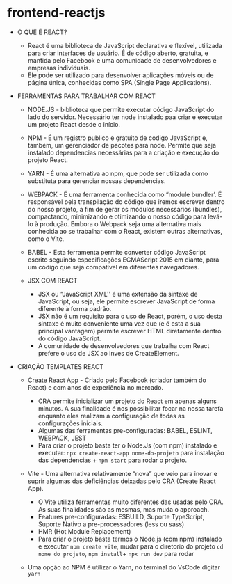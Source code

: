 # frontend-reactjs


- O QUE É REACT?

  - React é uma biblioteca de JavaScript declarativa e flexível, utilizada para criar interfaces de usuário. É de código aberto, gratuita, e mantida pelo Facebook e uma comunidade de desenvolvedores e empresas individuais.
  - Ele pode ser utilizado para desenvolver aplicações móveis ou de página única, conhecidas como SPA (Single Page Applications).

- FERRAMENTAS PARA TRABALHAR COM REACT
  - NODE.JS - biblioteca que permite executar código JavaScript do lado do servidor. Necessário ter node instalado paa criar e executar um projeto React desde o início.
  - NPM - É um registro publico e gratuito de codigo JavaScript e, também, um gerenciador de pacotes para node. Permite que seja instalado dependencias necessárias para a criação e execução do projeto React.
  - YARN - É uma alternativa ao npm, que pode ser utilizada como substituta para gerenciar nossas dependencias.
  - WEBPACK - É uma ferramenta conhecida como “module bundler’. É responsável pela transpilação do código que iremos escrever dentro do nosso projeto, a fim de gerar os módulos necessários (bundles), compactando, minimizando e otimizando o nosso código para levá-lo à produção. Embora o Webpack seja uma alternativa mais conhecida ao se trabalhar com o React, existem outras alternativas, como o Vite.
  - BABEL - Esta ferramenta permite converter código JavaScript escrito seguindo especificações ECMAScript 2015 em diante, para um código que seja compatível em diferentes navegadores. 
  
  
  
  
  - JSX COM REACT

    - JSX ou “JavaScript XML'' é uma extensão da sintaxe de JavaScript, ou seja, ele permite escrever JavaScript de forma diferente à forma padrão.
    - JSX não é um requisito para o uso de React, porém, o uso desta sintaxe é muito conveniente uma vez que (e é esta a sua principal vantagem) permite escrever HTML diretamente dentro do código JavaScript.
    - A comunidade de desenvolvedores que trabalha com React prefere o uso de JSX ao inves de CreateElement.




- CRIAÇÃO TEMPLATES REACT
  - Create React App - Criado pelo Facebook (criador também do React) e com anos de experiência no mercado.
      - CRA permite inicializar um projeto do React em apenas alguns minutos. A sua finalidade é nos possibilitar focar na nossa tarefa enquanto eles realizam a configuração de todas as configurações iniciais. 
      - Algumas das ferramentas pre-configuradas: BABEL, ESLINT, WEBPACK, JEST
      - Para criar o projeto basta ter o Node.Js (com npm) instalado e executar: `npx create-react-app nome-do-projeto` para instalação das dependencias + `npm start` para rodar o projeto.

      
  - Vite - Uma alternativa relativamente “nova” que veio para inovar e suprir algumas das deficiências deixadas pelo CRA (Create React App).
      - O Vite utiliza ferramentas muito diferentes das usadas pelo CRA. As suas finalidades são as mesmas, mas muda o approach. 
      - Features pre-configuradas: ESBUILD, Suporte TypeScript, Suporte Nativo a pre-processadores (less ou sass)
      - HMR (Hot Module Replacement)
      - Para criar o projeto basta termos o Node.js (com npm) instalado e executar `npm create vite`, mudar para o diretorio do projeto `cd nome do projeto`, `npm install`+ `npx run dev` para rodar
      
      
   - Uma opção ao NPM é utilizar o Yarn, no terminal do VsCode digitar `yarn`
      
      
   

